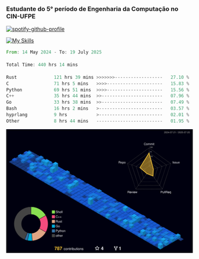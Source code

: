 
### Estudante do 5° período de Engenharia da Computação no CIN-UFPE

[![spotify-github-profile](https://spotify-github-profile.kittinanx.com/api/view?uid=21nggge2ld354asa4l3xoze2q&cover_image=true&theme=novatorem&show_offline=false&background_color=000000&interchange=true&bar_color=53b14f&bar_color_cover=true)](https://github.com/kittinan/spotify-github-profile)


[![My Skills](https://skillicons.dev/icons?i=c,cpp,rust,py,java,neovim&theme=dark)](https://skillicons.dev)

<!--START_SECTION:waka-->

```rust
From: 14 May 2024 - To: 19 July 2025

Total Time: 440 hrs 14 mins

Rust              121 hrs 39 mins >>>>>>>------------------   27.10 %
C                 71 hrs 5 mins   >>>>---------------------   15.83 %
Python            69 hrs 51 mins  >>>>---------------------   15.56 %
C++               35 hrs 44 mins  >>-----------------------   07.96 %
Go                33 hrs 38 mins  >>-----------------------   07.49 %
Bash              16 hrs 2 mins   >------------------------   03.57 %
hyprlang          9 hrs           >------------------------   02.01 %
Other             8 hrs 44 mins   -------------------------   01.95 %
```

<!--END_SECTION:waka-->

![](./profile-3d-contrib/profile-night-view.svg)
